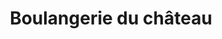 ---
title: "Boulangerie du château"
url: /la-ferte-saint-aubin/boulangerie-du-chateau/
shop: boulangerie
---